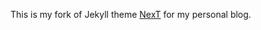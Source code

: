 This is my fork of Jekyll theme [NexT](https://github.com/Simpleyyt/jekyll-theme-next) for my personal blog.

